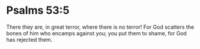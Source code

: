 # Psalms 53:5

There they are, in great terror, where there is no terror! For God scatters the bones of him who encamps against you; you put them to shame, for God has rejected them.
